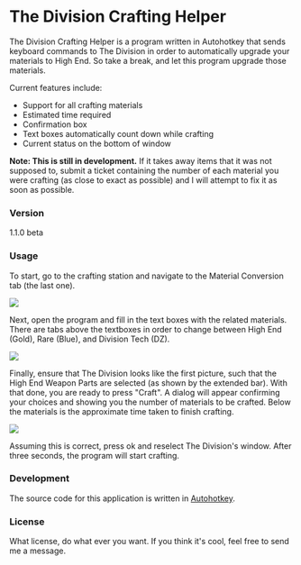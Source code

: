 # The Division Crafting Helper

The Division Crafting Helper is a program written in Autohotkey that sends keyboard commands to The Division in order to automatically upgrade your materials to High End. So take a break, and let this program upgrade those materials.

Current features include:
  - Support for all crafting materials
  - Estimated time required
  - Confirmation box
  - Text boxes automatically count down while crafting
  - Current status on the bottom of window

**Note: This is still in development.** If it takes away items that it was not supposed to, submit a ticket containing the number of each material you were crafting (as close to exact as possible) and I will attempt to fix it as soon as possible.

### Version
1.1.0 beta

### Usage

To start, go to the crafting station and navigate to the Material Conversion tab (the last one).

![](http://i.markdownnotes.com/2016-04-01_2.jpg)

Next, open the program and fill in the text boxes with the related materials. There are tabs above the textboxes in order to change between High End (Gold), Rare (Blue), and Division Tech (DZ).

![](http://i.markdownnotes.com/2016-04-01_3.png)

Finally, ensure that The Division looks like the first picture, such that the High End Weapon Parts are selected (as shown by the extended bar). With that done, you are ready to press "Craft". A dialog will appear confirming your choices and showing you the number of materials to be crafted. Below the materials is the approximate time taken to finish crafting.

![](http://i.markdownnotes.com/2016-04-01_4.png)

Assuming this is correct, press ok and reselect The Division's window. After three seconds, the program will start crafting.

### Development

The source code for this application is written in [Autohotkey](https://www.autohotkey.com).

### License

What license, do what ever you want. If you think it's cool, feel free to send me a message.
